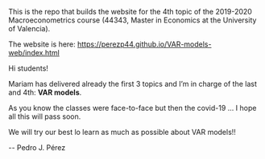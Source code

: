 
<!-- README.md is generated from README.Rmd. Please edit that file -->

<!-- badges: start -->

<!-- badges: end -->


This is the repo that builds the website for the 4th topic of the 2019-2020 Macroeconometrics
course (44343, Master in Economics at the University of Valencia).

The website is here: <https://perezp44.github.io/VAR-models-web/index.html>

Hi students\!

Mariam has delivered already the first 3 topics and I’m in charge of the
last and 4th: **VAR models**.

As you know the classes were face-to-face but then the covid-19 … I hope
all this will pass soon. 

We will try our best lo learn as much as possible about
VAR models\!\!


-- Pedro J. Pérez

